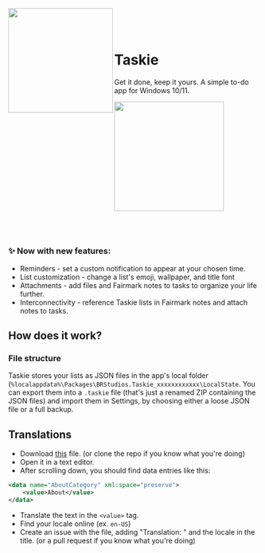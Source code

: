 <img src="https://i.imgur.com/FGfQV6A.png" align="left" width=210>

<div id="user-content-toc">
  <ul style="list-style: none;">
    <summary>
	<br><br>
      <h1>Taskie</h1>
	  <p>Get it done, keep it yours. A simple to-do app for Windows 10/11.</p>
    </summary>
  </ul>
</div>

[<img src="https://get.microsoft.com/images/en-us%20dark.svg" width="220">](https://www.microsoft.com/store/productId/9N201WBCFJ91?mode=direct)

<br>

# 


### ✨ Now with new features:
- Reminders - set a custom notification to appear at your chosen time.
- List customization - change a list's emoji, wallpaper, and title font
- Attachments - add files and Fairmark notes to tasks to organize your life further.
- Interconnectivity - reference Taskie lists in Fairmark notes and attach notes to tasks.

## How does it work?

### File structure
Taskie stores your lists as JSON files in the app's local folder (`%localappdata%\Packages\BRStudios.Taskie_xxxxxxxxxxxx\LocalState`.
You can export them into a `.taskie` file (that's just a renamed ZIP containing the JSON files) and import them in Settings, by choosing either a loose JSON file or a full backup.

## Translations
- Download [this](https://github.com/shef3r/Taskie/blob/main/Taskie/Strings/en-US/Resources.resw) file. (or clone the repo if you know what you're doing)
- Open it in a text editor.
- After scrolling down, you should find data entries like this:
```xml
<data name="AboutCategory" xml:space="preserve">
    <value>About</value>
</data>
```
- Translate the text in the `<value>` tag.
- Find your locale online (ex. `en-US`)
- Create an issue with the file, adding "Translation: " and the locale in the title. (or a pull request if you know what you're doing)

